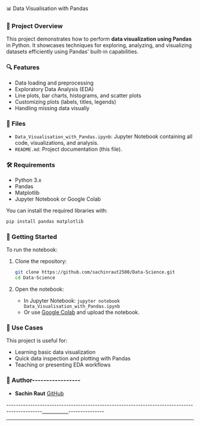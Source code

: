  📊 Data Visualisation with Pandas

### 📝 Project Overview

This project demonstrates how to perform **data visualization using Pandas** in Python. It showcases techniques for exploring, analyzing, and visualizing datasets efficiently using Pandas' built-in capabilities.

### 🔍 Features

* Data loading and preprocessing
* Exploratory Data Analysis (EDA)
* Line plots, bar charts, histograms, and scatter plots
* Customizing plots (labels, titles, legends)
* Handling missing data visually

### 📁 Files

* `Data_Visualisation_with_Pandas.ipynb`: Jupyter Notebook containing all code, visualizations, and analysis.
* `README.md`: Project documentation (this file).

### 🛠️ Requirements

* Python 3.x
* Pandas
* Matplotlib
* Jupyter Notebook or Google Colab

You can install the required libraries with:

```bash
pip install pandas matplotlib
```

### 🚀 Getting Started

To run the notebook:

1. Clone the repository:

   ```bash
   git clone https://github.com/sachinraut2500/Data-Science.git
   cd Data-Science
   ```
2. Open the notebook:

   * In Jupyter Notebook: `jupyter notebook Data_Visualisation_with_Pandas.ipynb`
   * Or use [Google Colab](https://colab.research.google.com) and upload the notebook.

### 📌 Use Cases

This project is useful for:

* Learning basic data visualization
* Quick data inspection and plotting with Pandas
* Teaching or presenting EDA workflows


### 👤 Author-----------------

* **Sachin Raut**
  [GitHub](https://github.com/sachinraut2500)

---------------------------------------------------------------------------------------------___________---------------
____________________________________________________________________________________________________________

